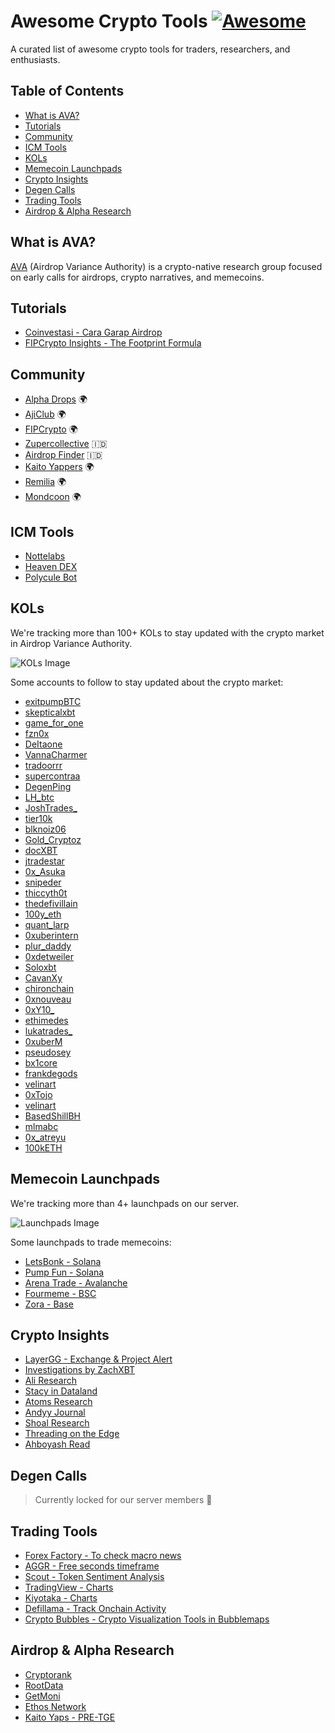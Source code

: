 # Awesome Crypto Tools [![Awesome](https://awesome.re/badge.svg)](https://awesome.re)

A curated list of awesome crypto tools for traders, researchers, and enthusiasts.

## Table of Contents
- [What is AVA?](#what-is-ava)
- [Tutorials](#tutorials)
- [Community](#community)
- [ICM Tools](#icm-tools)
- [KOLs](#kols)
- [Memecoin Launchpads](#memecoin-launchpads)
- [Crypto Insights](#crypto-insights)
- [Degen Calls](#degen-calls)
- [Trading Tools](#trading-tools)
- [Airdrop & Alpha Research](#airdrop--alpha-research)

## What is AVA?

[AVA](https://github.com/Airdrop-Variance-Authority) (Airdrop Variance Authority) is a crypto-native research group focused on early calls for airdrops, crypto narratives, and memecoins.

## Tutorials

- [Coinvestasi - Cara Garap Airdrop](https://coinvestasi.com/belajar/cara-garap-airdrop-kripto-untuk-pemula)
- [FIPCrypto Insights - The Footprint Formula](https://insights.fipcrypto.com/)

## Community

- [Alpha Drops](https://discord.com/invite/alphadrops) 🌍
- [AjiClub](http://discord.gg/ajiclub) 🌍
- [FIPCrypto](https://t.me/fipcrypto) 🌍
- [Zupercollective](https://www.zupercollective.xyz/) 🇮🇩
- [Airdrop Finder](https://t.me/airdropfind) 🇮🇩
- [Kaito Yappers](https://x.com/i/communities/1729387268199330128) 🌍
- [Remilia](https://www.remilia.org/) 🌍
- [Mondcoon](https://t.me/Airdrops_Mondcoon) 🌍

## ICM Tools

- [Nottelabs](https://x.com/nottecore)
- [Heaven DEX](https://x.com/heavendex)
- [Polycule Bot](https://x.com/polycule_bot)

## KOLs

We're tracking more than 100+ KOLs to stay updated with the crypto market in Airdrop Variance Authority.

![KOLs Image](https://github.com/user-attachments/assets/5da1304a-dd18-4d2a-b5c7-20d37930d514)

Some accounts to follow to stay updated about the crypto market:

- [exitpumpBTC](https://x.com/exitpumpBTC)
- [skepticalxbt](https://x.com/skepticalxbt)
- [game_for_one](https://x.com/game_for_one)
- [fzn0x](https://x.com/fzn0x)
- [DeItaone](https://x.com/DeItaone)
- [VannaCharmer](https://x.com/VannaCharmer)
- [tradoorrr](https://x.com/tradoorrr)
- [supercontraa](https://x.com/supercontraa)
- [DegenPing](https://x.com/DegenPing)
- [LH_btc](https://x.com/LH_btc)
- [JoshTrades_](https://x.com/JoshTrades_)
- [tier10k](https://x.com/tier10k)
- [blknoiz06](https://x.com/blknoiz06)
- [Gold_Cryptoz](https://x.com/Gold_Cryptoz)
- [docXBT](https://x.com/docXBT)
- [jtradestar](https://x.com/jtradestar)
- [0x_Asuka](https://x.com/0x_Asuka)
- [snipeder](https://x.com/snipeder)
- [thiccyth0t](https://x.com/thiccyth0t)
- [thedefivillain](https://x.com/thedefivillain)
- [100y_eth](https://x.com/100y_eth)
- [quant_larp](https://x.com/quant_larp)
- [0xuberintern](https://x.com/0xuberintern)
- [plur_daddy](https://x.com/plur_daddy)
- [0xdetweiler](https://x.com/0xdetweiler)
- [Soloxbt](https://x.com/Soloxbt_)
- [CavanXy](https://x.com/CavanXy)
- [chironchain](https://x.com/chironchain)
- [0xnouveau](https://x.com/0xnouveau)
- [0xY10_](https://x.com/0xY10_)
- [ethimedes](https://x.com/ethimedes)
- [lukatrades_](https://x.com/lukatrades_)
- [0xuberM](https://x.com/0xuberM)
- [pseudosey](https://x.com/pseudosey)
- [bx1core](https://x.com/bx1core)
- [frankdegods](https://x.com/frankdegods)
- [velinart](https://x.com/velinart)
- [0xTojo](https://x.com/0xTojo)
- [velinart](https://x.com/velinart)
- [BasedShillBH](https://x.com/BasedShillBH)
- [mlmabc](https://x.com/mlmabc)
- [0x_atreyu](https://x.com/0x_atreyu)
- [100kETH](https://x.com/100kETH)

## Memecoin Launchpads

We're tracking more than 4+ launchpads on our server.

![Launchpads Image](https://github.com/user-attachments/assets/f8df5dbd-9bde-44f4-9a48-ef9b8e04bf9a)

Some launchpads to trade memecoins:

- [LetsBonk - Solana](https://letsbonk.fun/)
- [Pump Fun - Solana](https://pump.fun/board)
- [Arena Trade - Avalanche](https://arena.trade/tokens)
- [Fourmeme - BSC](https://four.meme/)
- [Zora - Base](https://zora.co/explore/last-traded)

## Crypto Insights

- [LayerGG - Exchange & Project Alert](https://t.me/layergg)
- [Investigations by ZachXBT](https://t.me/investigations)
- [Ali Research](https://t.me/alisresearch)
- [Stacy in Dataland](https://t.me/muur_posts)
- [Atoms Research](https://t.me/atoms_research)
- [Andyy Journal](https://t.me/ayyyeandy)
- [Shoal Research](https://t.me/shoalresearch)
- [Threading on the Edge](https://t.me/threadingontheedge)
- [Ahboyash Read](https://t.me/ahboyashreads)

## Degen Calls

> Currently locked for our server members 🔐

## Trading Tools

- [Forex Factory - To check macro news](https://www.forexfactory.com/)
- [AGGR - Free seconds timeframe](https://aggr.trade/wwsl)
- [Scout - Token Sentiment Analysis](https://scout.darkresearch.ai/)
- [TradingView - Charts](https://www.tradingview.com/)
- [Kiyotaka - Charts](https://chart.kiyotaka.ai/)
- [Defillama - Track Onchain Activity](https://defillama.com/)
- [Crypto Bubbles - Crypto Visualization Tools in Bubblemaps](https://cryptobubbles.net/)

## Airdrop & Alpha Research

- [Cryptorank](https://cryptorank.io/drophunting)
- [RootData](https://www.rootdata.com/Projects)
- [GetMoni](https://getmoni.io/)
- [Ethos Network](https://ethos.network/)
- [Kaito Yaps - PRE-TGE](https://yaps.kaito.ai/yapper-leaderboards)
